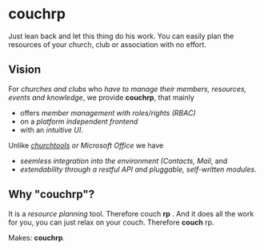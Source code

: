 # couchrp

Just lean back and let this thing do his work. You can easily plan the resources of your church, club or association with no effort.

## Vision

For *churches and clubs*
who *have to manage their members, resources, events and knowledge*,
we provide **couchrp**,
that mainly

- offers *member management with roles/rights (RBAC)*
- on a *platform independent frontend*
- with an *intuitive UI*.

Unlike *[churchtools](http://churchtools.de) or Microsoft Office* we have
- *seemless integration into the environment (Contacts, Mail*, and
- *extendability through a restful API and pluggable, self-written modules*.

## Why "couchrp"?

It is a *resource planning* tool. Therefore couch **rp** . And it does all the work for you, you can just relax on your couch. Therefore **couch** rp.

Makes: **couchrp**.
